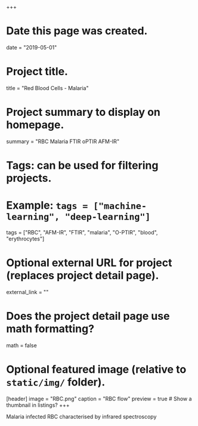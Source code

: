 +++
# Date this page was created.
date = "2019-05-01"

# Project title.
title = "Red Blood Cells - Malaria"

# Project summary to display on homepage.
summary = "RBC Malaria FTIR oPTIR AFM-IR"

# Tags: can be used for filtering projects.
# Example: `tags = ["machine-learning", "deep-learning"]`
tags = ["RBC", "AFM-IR", "FTIR", "malaria", "O-PTIR", "blood", "erythrocytes"]

# Optional external URL for project (replaces project detail page).
external_link = ""

# Does the project detail page use math formatting?
math = false

# Optional featured image (relative to `static/img/` folder).
[header]
image = "RBC.png"
caption = "RBC flow"
preview = true  # Show a thumbnail in listings?
+++

Malaria infected RBC characterised by infrared spectroscopy

